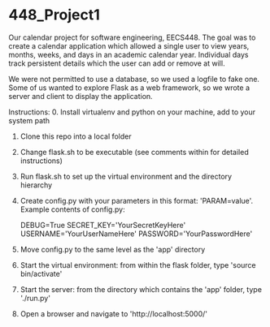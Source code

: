 # 448_Project1

Our calendar project for software engineering, EECS448.  The goal was to create a
calendar application which allowed a single user to view years, months, weeks, and
days in an academic calendar year.  Individual days track persistent details which the
user can add or remove at will.

We were not permitted to use a database, so we used a logfile to fake one.  Some of
us wanted to explore Flask as a web framework, so we wrote a server and client to display
the application.

Instructions:
  0. Install virtualenv and python on your machine, add to your system path
  1. Clone this repo into a local folder
  2. Change flask.sh to be executable (see comments within for detailed instructions)
  3. Run flask.sh to set up the virtual environment and the directory hierarchy
  4. Create config.py with your parameters in this format: 'PARAM=value'.
    Example contents of config.py:
        
        DEBUG=True
        SECRET_KEY='YourSecretKeyHere'
        USERNAME='YourUserNameHere'
        PASSWORD='YourPasswordHere'
        
  5. Move config.py to the same level as the 'app' directory
  6. Start the virtual environment: from within the flask folder, type 'source bin/activate'
  7. Start the server: from the directory which contains the 'app' folder, type './run.py'
  8. Open a browser and navigate to 'http://localhost:5000/'
  
